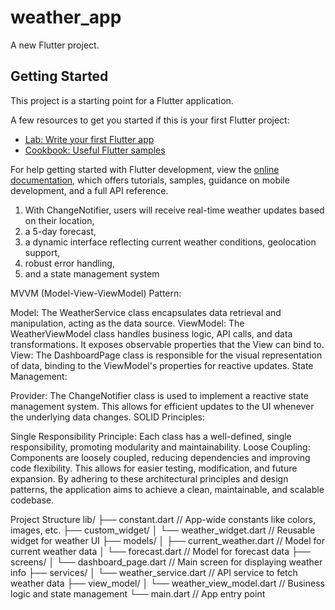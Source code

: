 # weather_app

A new Flutter project.

## Getting Started

This project is a starting point for a Flutter application.

A few resources to get you started if this is your first Flutter project:

- [Lab: Write your first Flutter app](https://docs.flutter.dev/get-started/codelab)
- [Cookbook: Useful Flutter samples](https://docs.flutter.dev/cookbook)

For help getting started with Flutter development, view the
[online documentation](https://docs.flutter.dev/), which offers tutorials,
samples, guidance on mobile development, and a full API reference.

1. With ChangeNotifier, users will receive real-time weather updates based on their location, 
2. a 5-day forecast, 
3. a dynamic interface reflecting current weather conditions, geolocation support, 
4. robust error handling, 
5. and a state management system


MVVM (Model-View-ViewModel) Pattern:

Model: The WeatherService class encapsulates data retrieval and manipulation, acting as the data source.
ViewModel: The WeatherViewModel class handles business logic, API calls, and data transformations. It exposes observable properties that the View can bind to.
View: The DashboardPage class is responsible for the visual representation of data, binding to the ViewModel's properties for reactive updates.
State Management:

Provider: The ChangeNotifier class is used to implement a reactive state management system. This allows for efficient updates to the UI whenever the underlying data changes.
SOLID Principles:

Single Responsibility Principle: Each class has a well-defined, single responsibility, promoting modularity and maintainability.
Loose Coupling: Components are loosely coupled, reducing dependencies and improving code flexibility. This allows for easier testing, modification, and future expansion.
By adhering to these architectural principles and design patterns, the application aims to achieve a clean, maintainable, and scalable codebase.

Project Structure
lib/
├── constant.dart               // App-wide constants like colors, images, etc.
├── custom_widget/
│   └── weather_widget.dart     // Reusable widget for weather UI
├── models/
│   ├── current_weather.dart    // Model for current weather data
│   └── forecast.dart           // Model for forecast data
├── screens/
│   └── dashboard_page.dart     // Main screen for displaying weather info
├── services/
│   └── weather_service.dart    // API service to fetch weather data
├── view_model/
│   └── weather_view_model.dart // Business logic and state management
└── main.dart                   // App entry point


